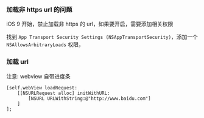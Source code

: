 ### 加载非 https url 的问题

iOS 9 开始，禁止加载非 https 的 url，如果要开启，需要添加相关权限

找到 `App Transport Security Settings (NSAppTransportSecurity)`，添加一个 `NSAllowsArbitraryLoads` 权限，

### 加载 url

注意: webview 自带进度条

```
[self.webView loadRequest:
	[[NSURLRequest alloc] initWithURL:
		[NSURL URLWithString:@"http://www.baidu.com"]
	]
];
```


